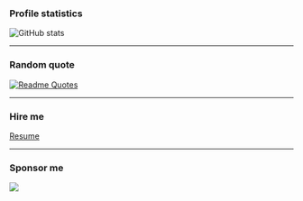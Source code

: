 ### Profile statistics

![GitHub stats](https://github-readme-stats.vercel.app/api?username=crazo7924&count_private=true&show_icons=true&border_radius=8px&hide_border=false&include_all_commits=true&show=reviews,discussions_started,discussions_answered,prs_merged,prs_merged_percentage)


---

### Random quote
[![Readme Quotes](https://quotes-github-readme.vercel.app/api?type=vertical&theme=dark&border=true)](https://github.com/piyushsuthar/github-readme-quotes)

---

### Hire me

[Resume](<resume.txt>)

---

### Sponsor me

<a href="https://www.buymeacoffee.com/crazo7924" target="_blank"><img src="https://img.buymeacoffee.com/button-api/?text=Support my public contrib&emoji=🎁&slug=crazo7924&button_colour=000000&font_colour=ffffff&font_family=Lato&outline_colour=ffffff&coffee_colour=ffffff" /></a>

